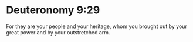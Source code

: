 # Deuteronomy 9:29

For they are your people and your heritage, whom you brought out by your great power and by your outstretched arm.
